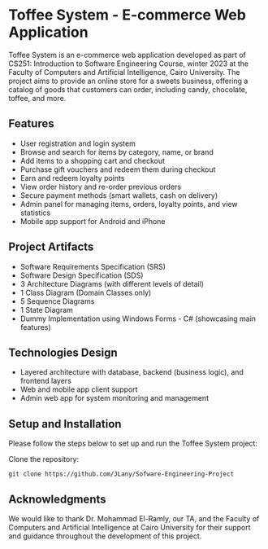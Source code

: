 # Toffee System - E-commerce Web Application

Toffee System is an e-commerce web application developed as part of CS251: Introduction to Software Engineering Course, winter 2023 at the Faculty of Computers and Artificial Intelligence, Cairo University. The project aims to provide an online store for a sweets business, offering a catalog of goods that customers can order, including candy, chocolate, toffee, and more.

## Features

- User registration and login system
- Browse and search for items by category, name, or brand
- Add items to a shopping cart and checkout
- Purchase gift vouchers and redeem them during checkout
- Earn and redeem loyalty points
- View order history and re-order previous orders
- Secure payment methods (smart wallets, cash on delivery)
- Admin panel for managing items, orders, loyalty points, and view statistics
- Mobile app support for Android and iPhone

## Project Artifacts

- Software Requirements Specification (SRS)
- Software Design Specification (SDS)
- 3 Architecture Diagrams (with different levels of detail)
- 1 Class Diagram (Domain Classes only)
- 5 Sequence Diagrams
- 1 State Diagram
- Dummy Implementation using Windows Forms - C# (showcasing main features)

## Technologies Design

- Layered architecture with database, backend (business logic), and frontend layers
- Web and mobile app client support
- Admin web app for system monitoring and management

## Setup and Installation

Please follow the steps below to set up and run the Toffee System project:

Clone the repository:
```
git clone https://github.com/JLany/Sofware-Engineering-Project
```

## Acknowledgments

We would like to thank Dr. Mohammad El-Ramly, our TA, and the Faculty of Computers and Artificial Intelligence at Cairo University for their support and guidance throughout the development of this project.
